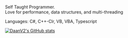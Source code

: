 Self Taught Programmer.   
Love for performance, data structures, and multi-threading  

Languages: C#, C++-Clr, VB, VBA, Typescript

[![DaanV2's GitHub stats](https://github-readme-stats.vercel.app/api?username=DaanV2)](https://github.com/DaanV2)

